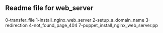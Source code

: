Readme file for web_server
------------------------------------------------------
0-transfer_file 1-install_nginx_web_server 2-setup_a_domain_name  3-redirection 4-not_found_page_404 7-puppet_install_nginx_web_server.pp



